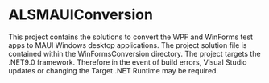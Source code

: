 # ALSMAUIConversion

This project contains the solutions to convert the WPF and WinForms test apps to MAUI Windows desktop applications. The project solution file is contained within the WinFormsConversion directory. The project targets the .NET9.0 framework. Therefore in the event of build errors, Visual Studio updates or changing the Target .NET Runtime may be required.
